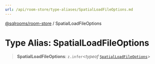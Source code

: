 ```yaml
---
url: /api/room-store/type-aliases/SpatialLoadFileOptions.md
---
```

[@sqlrooms/room-store](../index.md) / SpatialLoadFileOptions

# Type Alias: SpatialLoadFileOptions

> **SpatialLoadFileOptions**: `z.infer`<*typeof* [`SpatialLoadFileOptions`](../variables/SpatialLoadFileOptions.md)>
